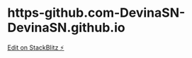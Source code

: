 # https-github.com-DevinaSN-DevinaSN.github.io

[Edit on StackBlitz ⚡️](https://stackblitz.com/edit/web-platform-wzz21t)